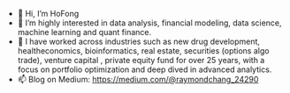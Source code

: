 - 👋 Hi, I’m HoFong
- 👀 I’m highly interested in data analysis, financial modeling, data science, machine learning and quant finance. 
- 💞️ I have worked across industries such as new drug development, healtheconomics, bioinformatics, real estate, securities (options algo trade), venture capital , private equity fund for over 25 years, with a focus on portfolio optimization and deep dived in advanced analytics.
- 📫 Blog on Medium:  https://medium.com/@raymondchang_24290

<!---
hofong428/hofong428 is a ✨ special ✨ repository because its `README.md` (this file) appears on your GitHub profile.
You can click the Preview link to take a look at your changes.
--->
